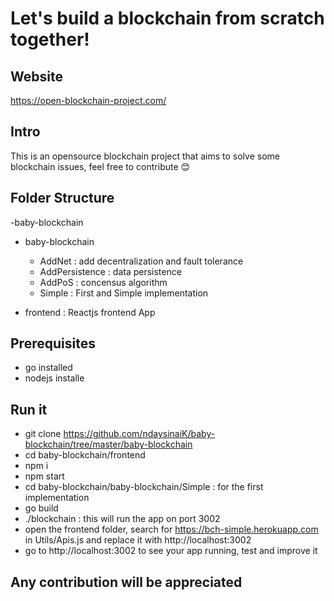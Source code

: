 # Let's build a blockchain from scratch together!

## Website 

https://open-blockchain-project.com/ 

## Intro

This is an opensource blockchain project that aims to solve some blockchain issues, feel free to contribute 😊


## Folder Structure

-baby-blockchain

  - baby-blockchain
      - AddNet : add decentralization and fault tolerance 
      - AddPersistence : data persistence 
      - AddPoS : concensus algorithm
      - Simple : First and Simple implementation 

  - frontend : Reactjs frontend App

## Prerequisites

- go installed
- nodejs installe
 
## Run it

- git clone https://github.com/ndaysinaiK/baby-blockchain/tree/master/baby-blockchain
- cd baby-blockchain/frontend
- npm i
- npm start
- cd baby-blockchain/baby-blockchain/Simple : for the first implementation
- go build
- ./blockchain : this will run the app on port 3002
- open the frontend folder, search for https://bch-simple.herokuapp.com in Utils/Apis.js and replace it with http://localhost:3002
- go to http://localhost:3002 to see your app running, test and improve it


## Any contribution will be appreciated












